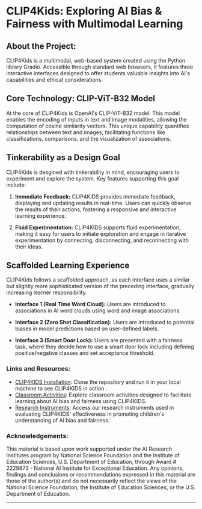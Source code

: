 # CLIP4Kids: Exploring AI Bias & Fairness with Multimodal Learning

## About the Project:

CLIP4Kids is a multimodal, web-based system created using the Python library Gradio. Accessible through standard web browsers, it features three interactive interfaces designed to offer students valuable insights into AI's capabilities and ethical considerations.

## Core Technology: CLIP-ViT-B32 Model

At the core of CLIP4Kids is OpenAI's CLIP-ViT-B32 model. This model enables the encoding of inputs in text and image modalities, allowing the computation of cosine similarity vectors. This unique capability quantifies relationships between text and images, facilitating functions like classifications, comparisons, and the visualization of associations.

## Tinkerability as a Design Goal

CLIP4Kids is desgined with tinkerability in mind, encouraging users to experiment and explore the system. Key features supporting this goal include:

1. **Immediate Feedback:** CLIP4KIDS provides immediate feedback, displaying and updating results in real-time. Users can quickly observe the results of their actions, fostering a responsive and interactive learning experience. 
  
2. **Fluid Experimentation:** CLIP4KIDS supports fluid experimentation, making it easy for users to initiate exploration and engage in iterative experimentation by connecting, disconnecting, and reconnecting with their ideas. 

## Scaffolded Learning Experience

CLIP4Kids follows a scaffolded approach, as each interface uses a similar but slightly more sophisticated version of the preceding interface, gradually increasing learner responsibility.

- **Interface 1 (Real Time Word Cloud):** Users are introduced to associations in AI  word clouds using word and image associations. 
  
- **Interface 2 (Zero Shot Classification):** Users are introduced to potential biases in model predictions based on user-defined labels. 
  
- **Interface 3 (Smart Door Lock):** Users are presented with a fairness task, where they decide how to use a smart door lock including defining positive/negative classes and set acceptance threshold.


### Links and Resources:

- [CLIP4KIDS Installation](#link-to-documentation): Clone the repository and run it in your local machine to see CLIP4KIDS in action .
- [Classroom Activities](#link-to-demo): Explore classroom activities designed to facilitate learning about AI bias and fairness using CLIP4KIDS.
- [Research Instruments](#link-to-blog): Access our research instruments used in evaluating CLIP4KIDS' effectiveness in promoting children's understanding of AI bias and fairness.
  

### Acknowledgements:
This material is based upon work supported under the AI Research Institutes program by National Science Foundation and the Institute of Education Sciences, U.S. Department of Education, through Award # 2229873 - National AI Institute for Exceptional Education. Any opinions, findings and conclusions or recommendations expressed in this material are those of the author(s) and do not necessarily reflect the views of the National Science Foundation, the
Institute of Education Sciences, or the U.S. Department of Education.

---


